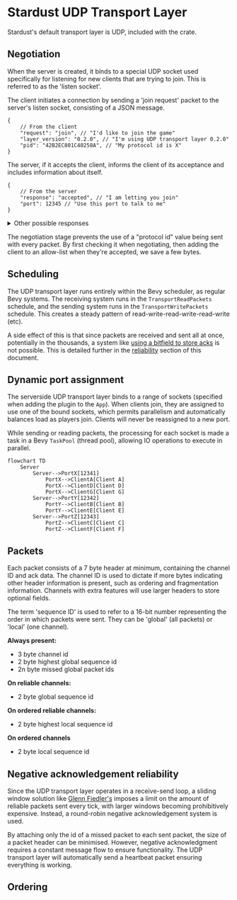 # Stardust UDP Transport Layer
Stardust's default transport layer is UDP, included with the crate.

## Negotiation
When the server is created, it binds to a special UDP socket used specifically for listening for new clients that are trying to join. This is referred to as the 'listen socket'.

The client initiates a connection by sending a 'join request' packet to the server's listen socket, consisting of a JSON message.
```jsonc
{
    // From the client
    "request": "join", // "I'd like to join the game"
    "layer_version": "0.2.0", // "I'm using UDP transport layer 0.2.0"
    "pid": "42B2EC801C40258A", // "My protocol id is X"
}
```

The server, if it accepts the client, informs the client of its acceptance and includes information about itself.
```jsonc
{
    // From the server
    "response": "accepted", // "I am letting you join"
    "port": 12345 // "Use this port to talk to me"
}
```

<details>
<summary>Other possible responses</summary>

```jsonc
// Arbitrary denial reason
{ "response": "denied" }

// The client's IP is blocked
{ "response": "ip_blocked" }

// Server is full
{ "response": "player_cap_reached" }

// The client's transport layer is outdated
{ "response": "wrong_transport_version", "requires": "=0.2.0" }

// The client's unique hash value doesn't match the server
{ "response": "wrong_pid", "srv_pid": "42B2EC801C40258A" }
```
</details>

The negotiation stage prevents the use of a "protocol id" value being sent with every packet. By first checking it when negotiating, then adding the client to an allow-list when they're accepted, we save a few bytes.

## Scheduling
The UDP transport layer runs entirely within the Bevy scheduler, as regular Bevy systems. The receiving system runs in the `TransportReadPackets` schedule, and the sending system runs in the `TransportWritePackets` schedule. This creates a steady pattern of read-write-read-write-read-write (etc).

A side effect of this is that since packets are received and sent all at once, potentially in the thousands, a system like [using a bitfield to store acks](https://gafferongames.com/post/reliability_ordering_and_congestion_avoidance_over_udp/) is not possible. This is detailed further in the [reliability](#negative-acknowledgement-reliability) section of this document.

## Dynamic port assignment
The serverside UDP transport layer binds to a range of sockets (specified when adding the plugin to the `App`). When clients join, they are assigned to use one of the bound sockets, which permits parallelism and automatically balances load as players join. Clients will never be reassigned to a new port.

While sending or reading packets, the processing for each socket is made a task in a Bevy `TaskPool` (thread pool), allowing IO operations to execute in parallel.

```mermaid
flowchart TD
    Server
        Server-->PortX[12341]
            PortX-->ClientA[Client A]
            PortX-->ClientD[Client D]
            PortX-->ClientG[Client G]
        Server-->PortY[12342]
            PortY-->ClientB[Client B]
            PortY-->ClientE[Client E]
        Server-->PortZ[12343]
            PortZ-->ClientC[Client C]
            PortZ-->ClientF[Client F]
```

## Packets
Each packet consists of a 7 byte header at minimum, containing the channel ID and ack data. The channel ID is used to dictate if more bytes indicating other header information is present, such as ordering and fragmentation information. Channels with extra features will use larger headers to store optional fields.

The term 'sequence ID' is used to refer to a 16-bit number representing the order in which packets were sent. They can be 'global' (all packets) or 'local' (one channel).

**Always present:**
- 3 byte channel id
- 2 byte highest global sequence id
- 2n byte missed global packet ids

**On reliable channels:**
- 2 byte global sequence id

**On ordered reliable channels:**
- 2 byte highest local sequence id

**On ordered channels**
- 2 byte local sequence id

## Negative acknowledgement reliability
Since the UDP transport layer operates in a receive-send loop, a sliding window solution like [Glenn Fiedler's](https://gafferongames.com/post/reliability_ordering_and_congestion_avoidance_over_udp/) imposes a limit on the amount of reliable packets sent every tick, with larger windows becoming prohibitively expensive. Instead, a round-robin negative acknowledgement system is used.

By attaching only the id of a missed packet to each sent packet, the size of a packet header can be minimised. However, negative acknowledgment requires a constant message flow to ensure functionality. The UDP transport layer will automatically send a heartbeat packet ensuring everything is working.

## Ordering